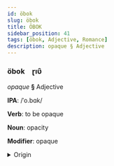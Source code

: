 ```yaml
---
id: öbok
slug: öbok
title: ÖBOK
sidebar_position: 41
tags: [öbok, Adjective, Romance]
description: opaque § Adjective
---
```


### öbok&emsp;<span kind="abugida">ɽıʋ̑</span>

*opaque* **§** Adjective

**IPA**: /ˈo.bɑk/

**Verb**: to be opaque

**Noun**: opacity

**Modifier**: opaque

<details>
    <summary>Origin</summary>
    French opaque /ɔ.pak/<br/>
    <em>Romance Language Family</em>
</details>